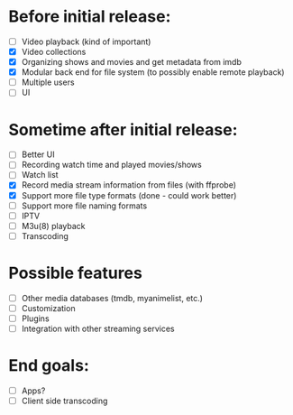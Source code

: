 # Before initial release:
- [ ] Video playback (kind of important)
- [x] Video collections
- [x] Organizing shows and movies and get metadata from imdb
- [x] Modular back end for file system (to possibly enable remote playback)
- [ ] Multiple users
- [ ] UI

# Sometime after initial release:
- [ ] Better UI
- [ ] Recording watch time and played movies/shows
- [ ] Watch list
- [x] Record media stream information from files (with ffprobe)
- [x] Support more file type formats (done - could work better)
- [ ] Support more file naming formats
- [ ] IPTV
- [ ] M3u(8) playback
- [ ] Transcoding

# Possible features
- [ ] Other media databases (tmdb, myanimelist, etc.)
- [ ] Customization
- [ ] Plugins
- [ ] Integration with other streaming services

# End goals:
- [ ] Apps?
- [ ] Client side transcoding